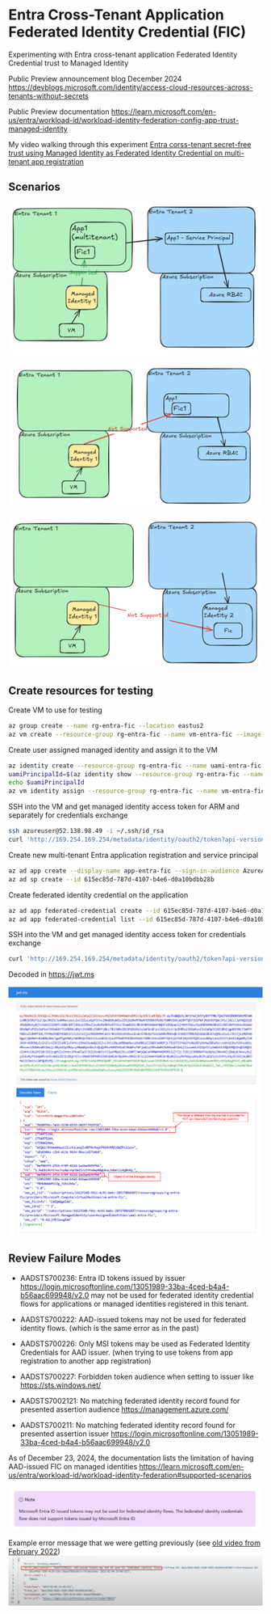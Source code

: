 # Entra Cross-Tenant Application Federated Identity Credential (FIC)

Experimenting with Entra cross-tenant application Federated Identity Credential trust to Managed Identity

Public Preview announcement blog December 2024
<https://devblogs.microsoft.com/identity/access-cloud-resources-across-tenants-without-secrets>

Public Preview documentation
<https://learn.microsoft.com/en-us/entra/workload-id/workload-identity-federation-config-app-trust-managed-identity>

My video walking through this experiment [Entra corss-tenant secret-free trust using Managed Identity as Federated Identity Credential on multi-tenant app registration](https://arsenvlad.medium.com/entra-cross-tenant-trust-using-managed-identity-secret-free-approach-9c5bcad1b0fd)

## Scenarios

![Diagram 1](./images/diagram1.png)

![Diagram 2](./images/diagram2.png)

![Diagram 3](./images/diagram3.png)

## Create resources for testing

Create VM to use for testing

```bash
az group create --name rg-entra-fic --location eastus2
az vm create --resource-group rg-entra-fic --name vm-entra-fic --image Ubuntu2404 --admin-username azureuser --size Standard_D2ds_v5 --generate-ssh-keys
```

Create user assigned managed identity and assign it to the VM

```bash
az identity create --resource-group rg-entra-fic --name uami-entra-fic
uamiPrincipalId=$(az identity show --resource-group rg-entra-fic --name uami-entra-fic -o json --query principalId --output tsv)
echo $uamiPrincipalId
az vm identity assign --resource-group rg-entra-fic --name vm-entra-fic --identities uami-entra-fic
```

SSH into the VM and get managed identity access token for ARM and separately for credentials exchange

```bash
ssh azureuser@52.138.98.49 -i ~/.ssh/id_rsa
curl 'http://169.254.169.254/metadata/identity/oauth2/token?api-version=2023-11-15&resource=https://management.azure.com/' -H Metadata:true | jq
```

Create new multi-tenant Entra application registration and service principal

```bash
az ad app create --display-name app-entra-fic --sign-in-audience AzureADMultipleOrgs
az ad sp create --id 615ec85d-787d-4107-b4e6-d0a10bdbb28b
```

Create federated identity credential on the application

```bash
az ad app federated-credential create --id 615ec85d-787d-4107-b4e6-d0a10bdbb28b --parameters fic-settings.json
az ad app federated-credential list --id 615ec85d-787d-4107-b4e6-d0a10bdbb28b -o json
```

SSH into the VM and get managed identity access token for credentials exchange

```bash
curl 'http://169.254.169.254/metadata/identity/oauth2/token?api-version=2023-11-15&resource=api://AzureADTokenExchange' -H Metadata:true | jq
```

Decoded in <https://jwt.ms>

![Decoded](./images/jwt-azureadtokenexchange.png)

## Review Failure Modes

* AADSTS700236: Entra ID tokens issued by issuer <https://login.microsoftonline.com/13051989-33ba-4ced-b4a4-b56aac699948/v2.0> may not be used for federated identity credential flows for applications or managed identities registered in this tenant.
* AADSTS700222: AAD-issued tokens may not be used for federated identity flows. (which is the same error as in the past)
* AADSTS700226: Only MSI tokens may be used as Federated Identity Credentials for AAD issuer. (when trying to use tokens from app registration to another app registration)

* AADSTS700227: Forbidden token audience when setting to issuer like <https://sts.windows.net/>
* AADSTS7002121: No matching federated identity record found for presented assertion audience <https://management.azure.com/>
* AADSTS700211: No matching federated identity record found for presented assertion issuer <https://login.microsoftonline.com/13051989-33ba-4ced-b4a4-b56aac699948/v2.0>

As of December 23, 2024, the documentation lists the limitation of having AAD-issued FIC on managed identities
<https://learn.microsoft.com/en-us/entra/workload-id/workload-identity-federation#supported-scenarios>

![Not Supported](./images/doc-previous-limitation.png)

Example error message that we were getting previously (see [old video from February 2022](https://arsenvlad.medium.com/azure-active-directory-workload-identity-federation-with-external-oidc-idp-4f06c9205a26))
![Error message from 2022](./images/previous-not-supported.png)
